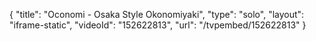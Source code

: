 {
    "title": "Oconomi - Osaka Style Okonomiyaki",
    "type": "solo",
    "layout": "iframe-static",
    "videoId": "152622813",
    "url": "\/tvpembed\/152622813"
}